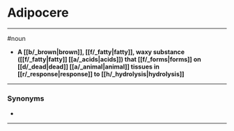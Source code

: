 # Adipocere
---
#noun
- **A [[b/_brown|brown]], [[f/_fatty|fatty]], waxy substance ([[f/_fatty|fatty]] [[a/_acids|acids]]) that [[f/_forms|forms]] on [[d/_dead|dead]] [[a/_animal|animal]] tissues in [[r/_response|response]] to [[h/_hydrolysis|hydrolysis]]**
---
### Synonyms
- 
---
